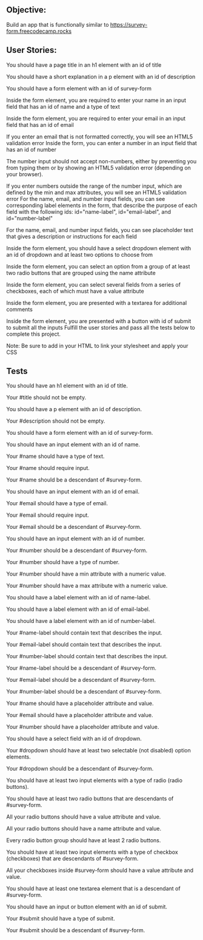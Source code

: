 ## Objective: 
Build an app that is functionally similar to https://survey-form.freecodecamp.rocks

## User Stories:

You should have a page title in an h1 element with an id of title

You should have a short explanation in a p element with an id of description

You should have a form element with an id of survey-form

Inside the form element, you are required to enter your name in an input field that has an id of name and a type of text

Inside the form element, you are required to enter your email in an input field that has an id of email

If you enter an email that is not formatted correctly, you will see an HTML5 validation error
Inside the form, you can enter a number in an input field that has an id of number

The number input should not accept non-numbers, either by preventing you from typing them or by showing an HTML5 validation error (depending on your browser).

If you enter numbers outside the range of the number input, which are defined by the min and max attributes, you will see an HTML5 validation error
For the name, email, and number input fields, you can see corresponding label elements in the form, that describe the purpose of each field with the following ids: id="name-label", id="email-label", and id="number-label"

For the name, email, and number input fields, you can see placeholder text that gives a description or instructions for each field

Inside the form element, you should have a select dropdown element with an id of dropdown and at least two options to choose from

Inside the form element, you can select an option from a group of at least two radio buttons that are grouped using the name attribute

Inside the form element, you can select several fields from a series of checkboxes, each of which must have a value attribute

Inside the form element, you are presented with a textarea for additional comments

Inside the form element, you are presented with a button with id of submit to submit all the inputs
Fulfill the user stories and pass all the tests below to complete this project.

Note: Be sure to add <link rel="stylesheet" href="styles.css"> in your HTML to link your stylesheet and apply your CSS


## Tests

You should have an h1 element with an id of title.

Your #title should not be empty.

You should have a p element with an id of description.

Your #description should not be empty.

You should have a form element with an id of survey-form.

You should have an input element with an id of name.

Your #name should have a type of text.

Your #name should require input.

Your #name should be a descendant of #survey-form.

You should have an input element with an id of email.

Your #email should have a type of email.

Your #email should require input.

Your #email should be a descendant of #survey-form.

You should have an input element with an id of number.

Your #number should be a descendant of #survey-form.

Your #number should have a type of number.

Your #number should have a min attribute with a numeric value.

Your #number should have a max attribute with a numeric value.

You should have a label element with an id of name-label.

You should have a label element with an id of email-label.

You should have a label element with an id of number-label.

Your #name-label should contain text that describes the input.

Your #email-label should contain text that describes the input.

Your #number-label should contain text that describes the input.

Your #name-label should be a descendant of #survey-form.

Your #email-label should be a descendant of #survey-form.

Your #number-label should be a descendant of #survey-form.

Your #name should have a placeholder attribute and value.

Your #email should have a placeholder attribute and value.

Your #number should have a placeholder attribute and value.

You should have a select field with an id of dropdown.

Your #dropdown should have at least two selectable (not disabled) option elements.

Your #dropdown should be a descendant of #survey-form.

You should have at least two input elements with a type of radio (radio buttons).

You should have at least two radio buttons that are descendants of #survey-form.

All your radio buttons should have a value attribute and value.

All your radio buttons should have a name attribute and value.

Every radio button group should have at least 2 radio buttons.

You should have at least two input elements with a type of checkbox (checkboxes) that are descendants of #survey-form.

All your checkboxes inside #survey-form should have a value attribute and value.

You should have at least one textarea element that is a descendant of #survey-form.

You should have an input or button element with an id of submit.

Your #submit should have a type of submit.

Your #submit should be a descendant of #survey-form.